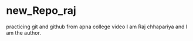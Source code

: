 # new_Repo_raj
practicing git and github from apna college video
I am Raj chhapariya and I am the author.
